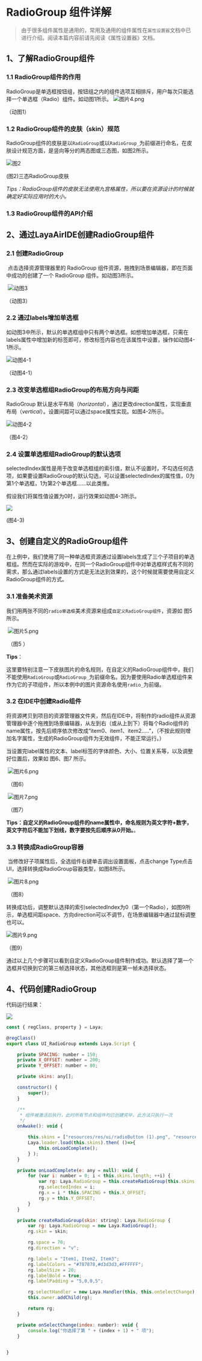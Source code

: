 #                                                                                                                                                                                                                                                           RadioGroup 组件详解

> 由于很多组件属性是通用的，常用及通用的组件属性在`属性设置器`文档中已进行介绍。阅读本篇内容前请先阅读《属性设置器》文档。

## 1、了解RadioGroup组件

### 1.1 RadioGroup组件的作用

RadioGroup是单选框按钮组，按钮组之内的组件选项互相排斥，用户每次只能选择一个单选框（Radio）组件。如动图1所示。
![图片4.png](img/1.gif) 

（动图1）

### 1.2 RadioGroup组件的皮肤（skin）规范

RadioGroup组件的皮肤是以`RadioGroup`或以`RadioGroup_`为前缀进行命名，在皮肤设计规范方面，是竖向等分的两态图或三态图，如图2所示。

![图2](img/2.png) 

(图2)三态RadioGroup皮肤

*Tips：RadioGroup组件的皮肤无法使用九宫格属性，所以要在资源设计的时候就确定好实际应用时的大小。*

### 1.3 RadioGroup组件的API介绍



[RadioGroup API]: https://layaair.layabox.com/3.x/api/Chinese/index.html?version=3.0.0&type=2D&category=UI&class=laya.ui.RadioGroup



## 2、通过LayaAirIDE创建RadioGroup组件

### 	2.1 创建RadioGroup

​        点击选择资源管理器里的 RadioGroup 组件资源，拖拽到场景编辑器，即在页面中成功的创建了一个 RadioGroup  组件。如动图3所示。

​      ![动图3](img/3.gif) 

 （动图3）



### 2.2 通过labels增加单选框 

   如动图3中所示，默认的单选框组中只有两个单选框。如想增加单选框，只需在labels属性中增加新的标签即可，修改标签内容也在该属性中设置，操作如动图4-1所示。

  ![动图4-1](img/4-1.gif) 

 （动图4-1）



### 2.3  改变单选框组RadioGroup的布局方向与间距 

 RadioGroup 默认是水平布局（*horizontal*），通过更改direction属性，实现垂直布局（*vertical*）。设置间距可以通过space属性实现。如图4-2所示。

![动图4-2](img/4-2.png) 

（图4-2）



### 2.4 设置单选框组RadioGroup的默认选项

selectedIndex属性是用于改变单选框组的索引值，默认不设置时，不勾选任何选项，如果要设置RadioGroup的默认勾选，可以设置selectedIndex的属性值，0为第1个单选框，1为第2个单选框……以此类推。

假设我们将属性值设置为0时，运行效果如动图4-3所示。

![](img/4-3.gif) 

(图4-3)



## 3、创建自定义的RadioGroup组件

​	在上例中，我们使用了同一种单选框资源通过设置labels生成了三个子项目的单选框组。然而在实际的游戏中，在同一个RadioGroup组件中对单选框样式有不同的需求，那么通过labels设置的方式是无法达到效果的，这个时候就需要使用自定义RadioGroup组件的方式。




### 3.1 准备美术资源

​	我们用两张不同的`radio单选框`美术资源来组成`自定义RadioGroup组件`，资源如 图5 所示。

​        ![图片5.png](img/5.png) 

​    （图5 ）

**Tips**：

这里要特别注意一下皮肤图片的命名规则，在自定义的RadioGroup组件中，我们不能使用`RadioGroup`或`RadioGroup_`为前缀命名。因为要使用Radio单选框组件来作为它的子项组件，所以本例中的图片资源命名使用`radio_`为前缀。



### 3.2 在IDE中创建Radio组件

将资源拷贝到项目的资源管理器文件夹，然后在IDE中，将制作的radio组件从资源管理器中逐个拖拽到场景编辑器，从左到右（或从上到下）将每个Radio组件的name属性，按先后顺序依次修改成“item0、item1、item2.....”，（不按此规则增加名字属性，生成的RadioGroup组件为无效组件，不能正常运行。）

当设置完label属性的文本、label标签的字体颜色、大小、位置关系等，以及调整好位置后，效果如 图6、图7 所示。

​        ![图片6.png](img/6.png) 

​    （图6）

​        ![图片7.png](img/7.png) 

​    （图7）

​	**Tips：自定义的RadioGroup组件的name属性中，命名规则为英文字符+数字，英文字符后不能加下划线，数字要按先后顺序从0开始。**。



### 3.3 转换成RadioGroup容器

​	当修改好子项属性后，全选组件右键单击调出设置面板，点击change Type点击UI，选择转换成RadioGroup容器类型，如图8所示。

​        ![图片8.png](img/8.png) 

​    （图8）



转换成功后，调整默认选择的索引selectedIndex为0（第一个Radio），如图9所示，单选框间距space、方向direction可以不调节，在场景编辑器中通过鼠标调整也可以。

![图片9.png](img/9.png) 

（图9）

​	通过以上几个步骤可以看到自定义RadioGroup组件制作成功。默认选择了第一个选框并切换到它的第三帧选择状态，其他选框则是第一帧未选择状态。

## 4、代码创建RadioGroup

代码运行结果：

![](img/10.gif) 

```javascript
const { regClass, property } = Laya;

@regClass()
export class UI_RadioGroup extends Laya.Script {

	private SPACING: number = 150;
	private X_OFFSET: number = 200;
	private Y_OFFSET: number = 80;

	private skins: any[];

    constructor() {
        super();
    }

    /**
     * 组件被激活后执行，此时所有节点和组件均已创建完毕，此方法只执行一次
     */
    onAwake(): void {

		this.skins = ["resources/res/ui/radioButton (1).png", "resources/res/ui/radioButton (2).png", "resources/res/ui/radioButton (3).png"];
		Laya.loader.load(this.skins).then( ()=>{
            this.onLoadComplete();
        } );
	}

	private onLoadComplete(e: any = null): void {
		for (var i: number = 0; i < this.skins.length; ++i) {
			var rg: Laya.RadioGroup = this.createRadioGroup(this.skins[i]);
			rg.selectedIndex = i;
			rg.x = i * this.SPACING + this.X_OFFSET;
			rg.y = this.Y_OFFSET;
		}
	}

	private createRadioGroup(skin: string): Laya.RadioGroup {
		var rg: Laya.RadioGroup = new Laya.RadioGroup();
		rg.skin = skin;

		rg.space = 70;
		rg.direction = "v";

		rg.labels = "Item1, Item2, Item3";
		rg.labelColors = "#787878,#d3d3d3,#FFFFFF";
		rg.labelSize = 20;
		rg.labelBold = true;
		rg.labelPadding = "5,0,0,5";

		rg.selectHandler = new Laya.Handler(this, this.onSelectChange);
		this.owner.addChild(rg);

		return rg;
	}

	private onSelectChange(index: number): void {
		console.log("你选择了第 " + (index + 1) + " 项");
	}

 
}
```

